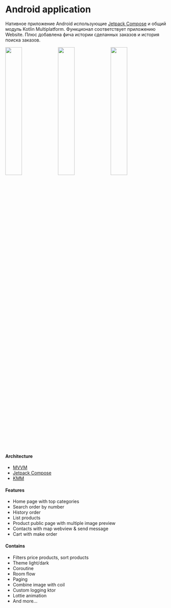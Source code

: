 # Android application

Нативное приложение Android использующие [Jetpack Compose](https://developer.android.com/jetpack/compose) и общий модуль Kotlin Multiplatform.
Функционал соответствует приложению Website.
Плюс добавлена фича истории сделанных заказов и история поиска заказов.

<p>
<img src="/km-shop/images/android/android_l.png" width="32%"/>
<img src="/km-shop/images/android/android_d.png" width="32%"/>
<img src="/km-shop/images/android/android_anim.gif" width="32%"/>
</p>

#### Architecture

* [MVVM](https://en.wikipedia.org/wiki/Model%E2%80%93view%E2%80%93viewmodel)
* [Jetpack Compose](https://developer.android.com/jetpack/compose)
* [KMM](https://kotlinlang.org/docs/multiplatform-mobile-getting-started.html)

#### Features

* Home page with top categories
* Search order by number
* History order
* List products
* Product public page with multiple image preview
* Contacts with map webview & send message
* Cart with make order

#### Contains

* Filters price products, sort products
* Theme light/dark
* Coroutine
* Room flow
* Paging
* Combine image with coil
* Custom logging ktor
* Lottie animation
* And more...